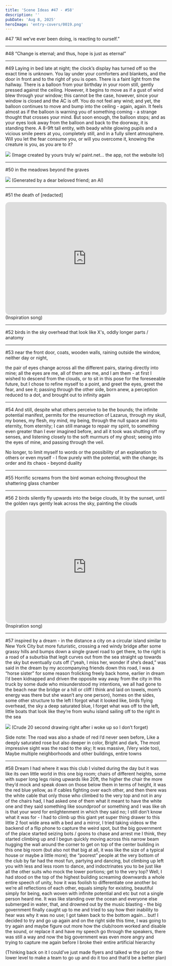 ```yaml
---
title: 'Scene Ideas #47 - #58'
description: ''
pubDate: 'Aug 8, 2025'
heroImage: 'entry-covers/0019.png'
---
```


#47
“All we’ve ever been doing, is reacting to ourself.”

___________________________________________


#48
“Change is eternal; and thus, hope is just as eternal”

___________________________________________


#49
Laying in bed late at night; the clock’s display has turned off so the exact time is unknown. You lay under your comforters and blankets, and the door in front and to the right of you is open. There is a faint light from the hallway. There is a balloon from your birthday in your room still, gently pressed against the ceiling. 
However, it begins to move as if a gust of wind blew through your window; this cannot be the case, however, since your window is closed and the AC is off.
You do not feel any wind; and yet, the balloon continues to move and bump into the ceiling - again, again.
It feels almost as if the balloon is warning you of something coming - a strange thought that crosses your mind.
But soon enough, the balloon stops; and as your eyes look away from the balloon and back to the doorway, it is standing there.
A 8-9ft tall entity, with beady white glowing pupils and a vicious smile peers at you, completely still, and in a fully silent atmosphere.
Will you let the fear consume you, or will you overcome it, knowing the creature is you, as you are to it?

<img src="../../funnyfella.png"/>
(Image created by yours truly w/ paint.net... the app, not the website lol)

___________________________________________


#50 
in the meadows beyond the graves

<img src="../../gravestilrebirth.png"/>
(Generated by a dear beloved friend; an AI)

___________________________________________


#51
the death of [redacted]

<iframe data-testid="embed-iframe" style="border-radius:12px" src="https://open.spotify.com/embed/track/6dUPcNN2Tga7RSEIvdz8hB?utm_source=generator" width="100%" height="352" frameBorder="0" allowfullscreen="" allow="autoplay; clipboard-write; encrypted-media; fullscreen; picture-in-picture" loading="lazy"></iframe>
(Inspiration song)

___________________________________________


#52
birds in the sky overhead that look like X's, oddly longer parts / anatomy

___________________________________________


#53
near the front door, coats, wooden walls, raining outside the window, neither day or night, 

the pair of eyes change across all the different pairs, staring directly into mine; all the eyes are me, all of them are me, and I am them - at first I wished to descend from the clouds, or to sit in this pose for the foreseeable future, but I chose to refine myself to a point, and greet the eyes, greet the fear, and see it; passing through the other side, born anew, a perception reduced to a dot, and brought out to infinity again

___________________________________________


#54
And still, despite what others perceive to be the bounds; the infinite potential manifest, permits for the resurrection of Lazarus, through my skull, my bones, my flesh, my mind, my being, through the null space and into eternity, from eternity; I can still manage to repair my spirit, to something even greater than I ever imagined before, and all it took was shutting off my senses, and listening closely to the soft murmurs of my ghost; seeing into the eyes of mine, and passing through the veil.

No longer, to limit myself to words or the possibility of an explanation to others or even myself - I flow purely with the potential, with the change; its order and its chaos - beyond duality

___________________________________________


#55
Horrific screams from the bird woman echoing throughout the shattering glass chamber

___________________________________________


#56
2 birds silently fly upwards into the beige clouds, lit by the sunset, until the golden rays gently leak across the sky, painting the clouds 

<iframe data-testid="embed-iframe" style="border-radius:12px" src="https://open.spotify.com/embed/track/1yV3JWaiWkD1qmO6DGkair?utm_source=generator" width="100%" height="352" frameBorder="0" allowfullscreen="" allow="autoplay; clipboard-write; encrypted-media; fullscreen; picture-in-picture" loading="lazy"></iframe>
(Inspiration song)

___________________________________________


#57
inspired by a dream - in the distance a city on a circular island similar to New York City but more futuristic, crossing a red windy bridge after some grassy hills and bumps down a single gravel road to get there, to the right is a road of a suburbia that legit curves out from the sea straight up towards the sky but eventually cuts off (“yeah, I miss her, wonder if she’s dead,” was said in the dream by my accompanying friends down this road, I was a “horse sister” for some reason frolicking freely back home, earlier in dream I’d been kidnapped and driven the opposite way away from the city in this truck by some dude who misunderstood my intentions, we all had gone to the beach near the bridge or a hill or cliff I think and laid on towels, mom’s energy was there but she wasn’t any one person), homes on the sides, some other structure to the left I forgot what it looked like, birds flying overhead, the sky a deep saturated blue, I forget what was off to the left, little boats that look like they’re from wuhu island sailing off to the right in the sea

<img src="../../drawing1.png"/>
(Crude 20 second drawing right after i woke up so I don’t forget) 

Side note: The road was also a shade of red I’d never seen before, Like a deeply saturated rose but also deeper in color, Bright and dark, The most impressive sight was the road to the sky; It was massive, (Very wide too), Maybe multiple neighborhoods and other buildings, entire towns

___________________________________________


#58
Dream I had where it was this club I visited during the day but it was like its own little world in this one big room; chairs of different heights, some with super long legs rising upwards like 20ft, the higher the chair the more they’d mock and speak down on those below them in terms of height, it was the red blue yellow, as if cables fighting over each other, and then there was the white cable that only those who climbed to the very top and not in any of the chairs had, I had asked one of them what it meant to have the white one and they said something like soundproof or something and I was like oh is that your word for enlightenment in which they said no; I still don’t know what it was for - I had to climb up this giant yet super thing drawer to this little 2 foot wide area with a bed and a mirror, I tried taking videos w the backend of a flip phone to capture the weird spot, but the big government of the place started seizing bots / goons to chase and arrest me I think, they started climbing up and I begun quickly moving across this narrow beam hugging the wall around the corner to get on top of the center building in this one big room (but also not that big at all, it was like the size of a typical house or maybe a little more); the “poorest” people at the very bottom of the club by far had the most fun, partying and dancing, but climbing up left you with less and less room to dance, and indoctrinates you to be just like all the other suits who mock the lower portions; get to the very top? Well, I had stood on the top of the highest building screaming downwards a whole entire speech of unity, how it was foolish to differentiate one another bc we’re all reflections of each other, equals simply for existing, beautiful simply for being, each woven with infinite potential and etc but not a single person heard me. It was like standing over the ocean and everyone else submerged in water, that, and drowned out by the music blasting - the big government finally caught up to me and tried to say how their inability to hear was why it was no use; I got taken back to the bottom again… but! I decided to try and go up again and on the right side this time, I was going to try again and maybe figure out more how the club/room worked and disable the sound, or replace it and have my speech go through the speakers, there was still a way and now the big government was even more angry and trying to capture me again before I broke their entire artificial hierarchy 

(Thinking back on it I could’ve just made flyers and talked w the ppl on the lower level to make a team to go up and do it too and that’d be a better plan)